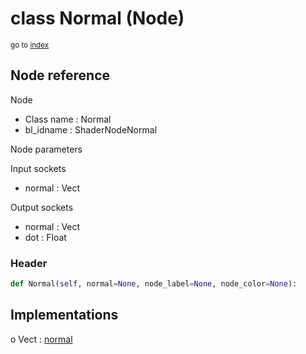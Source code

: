 # class Normal (Node)

<sub>go to [index](/docs/index.md)</sub>

## Node reference

Node
 - Class name : Normal
 - bl_idname : ShaderNodeNormal

Node parameters

Input sockets
 - normal : Vect

Output sockets
 - normal : Vect
 - dot : Float

### Header

``` python
def Normal(self, normal=None, node_label=None, node_color=None):
```

## Implementations

o Vect : [normal](#normal) 

